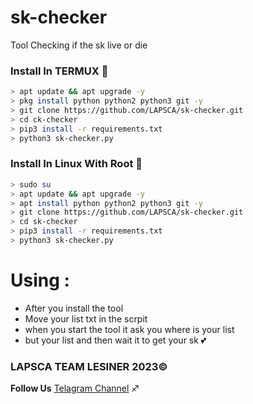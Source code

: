 # sk-checker
Tool Checking if the sk live or die 

### Install In TERMUX 💫 

```bash
> apt update && apt upgrade -y
> pkg install python python2 python3 git -y
> git clone https://github.com/LAPSCA/sk-checker.git
> cd ck-checker
> pip3 install -r requirements.txt
> python3 sk-checker.py
```

### Install In Linux With Root 💫

```bash
> sudo su
> apt update && apt upgrade -y
> apt install python python2 python3 git -y
> git clone https://github.com/LAPSCA/sk-checker.git
> cd sk-checker
> pip3 install -r requirements.txt
> python3 sk-checker.py
``` 
# Using :
- After you install the tool
- Move your list txt in the scrpit 
- when you start the tool it ask you where is your list 
- but your list and then wait it to get your sk 💕

### LAPSCA TEAM LESINER 2023© 
**Follow Us** [Telagram Channel](https://t.me/estkan3a) ♐
